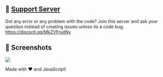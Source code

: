 
## 📝 [Support Server]()
Got any error or any problem with the code? Join this server and ask your question instead of creating issues unless its a code bug. https://discord.gg/MkZVFnutNy

## 📸 Screenshots

<div align="left"><img src="https://cdn.discordapp.com/attachments/829762806215606344/829930272954253322/song-selection_-_Discord_08-04-2021_19_38_03.png"></div>


Made with :heart: and JavaScript!
